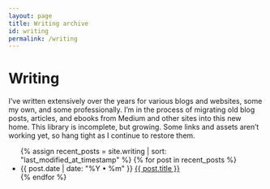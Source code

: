 ```yaml
---
layout: page
title: Writing archive
id: writing
permalink: /writing
---
```

# Writing

I’ve written extensively over the years for various blogs and websites, some my own, and some professionally. I’m in the process of migrating old blog posts, articles, and ebooks from Medium and other sites into this new home. This library is incomplete, but growing. Some links and assets aren’t working yet, so hang tight as I continue to restore them.

<ul>
  {% assign recent_posts = site.writing | sort: "last_modified_at_timestamp" %}
  {% for post in recent_posts %}
	<li>
	  <span class="date-label">{{ post.date | date: "%Y • %m" }}</span> <a href="{{ site.baseurl }}{{ post.url }}">{{ post.title }}</a> 
	</li>
  {% endfor %}
</ul>